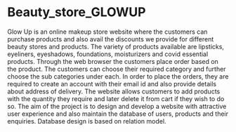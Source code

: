 # Beauty_store_GLOWUP


Glow Up is an online makeup store website where the customers can purchase 
products and also avail the discounts we provide for different beauty stores and products. The 
variety of products available are lipsticks, eyeliners, eyeshadows, foundations, moisturizers 
and covid essential products. Through the web browser the customers place order based on 
the product. The customers can choose their required category and further choose the sub 
categories under each. In order to place the orders, they are required to create an account with 
their email id and also provide details about address of delivery. 
The website allows customers to add products with the quantity they require and 
later delete it from cart if they wish to do so. The aim of the project is to design and develop 
a website with attractive user experience and also maintain the database of users, products 
and their enquiries. Database design is based on relation model.
